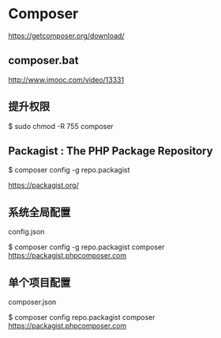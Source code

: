 # Composer  

https://getcomposer.org/download/  




## composer.bat  

http://www.imooc.com/video/13331  

## 提升权限  

$ sudo chmod -R 755 composer



## Packagist : The PHP Package Repository  

$ composer config -g repo.packagist

https://packagist.org/  


## 系统全局配置  

config.json

$ composer config -g repo.packagist composer https://packagist.phpcomposer.com


## 单个项目配置  

composer.json

$ composer config repo.packagist composer https://packagist.phpcomposer.com



